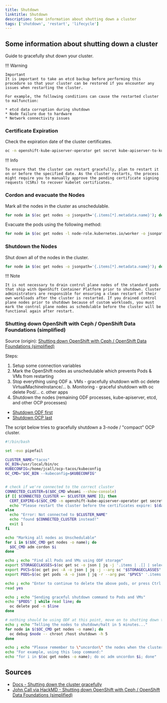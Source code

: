 ```yaml
---
title: Shutdown
linktitle: Shutdown
description: Some information about shutting down a cluster
tags: ['shutdown', 'restart', 'lifecycle']
---
```


## Some information about shutting down a cluster

Guide to gracefully shut down your cluster.

!!! Warning

    Important
    It is important to take an etcd backup before performing this procedure so that your cluster can be restored if you encounter any issues when restarting the cluster.

    For example, the following conditions can cause the restarted cluster to malfunction:

    * etcd data corruption during shutdown
    * Node failure due to hardware
    * Network connectivity issues

### Certificate Expiration

Check the expiration date of the cluster certificates.

```bash
oc -n openshift-kube-apiserver-operator get secret kube-apiserver-to-kubelet-signer -o jsonpath='{.metadata.annotations.auth\.openshift\.io/certificate-not-after}'
```

!!! Info

    To ensure that the cluster can restart gracefully, plan to restart it on or before the specified date. As the cluster restarts, the process might require you to manually approve the pending certificate signing requests (CSRs) to recover kubelet certificates.

### Cordon and evacuate the Nodes

Mark all the nodes in the cluster as unschedulable.

```bash
for node in $(oc get nodes -o jsonpath='{.items[*].metadata.name}'); do echo ${node} ; oc adm cordon ${node} ; done
```

Evacuate the pods using the following method:

```bash
for node in $(oc get nodes -l node-role.kubernetes.io/worker -o jsonpath='{.items[*].metadata.name}'); do echo ${node} ; oc adm drain ${node} --delete-emptydir-data --ignore-daemonsets=true --timeout=15s --force ; done
```

### Shutdown the Nodes

Shut down all of the nodes in the cluster.

```bash
for node in $(oc get nodes -o jsonpath='{.items[*].metadata.name}'); do oc debug node/${node} -- chroot /host shutdown -h 1; done
```

!!! Note

    It is not necessary to drain control plane nodes of the standard pods that ship with OpenShift Container Platform prior to shutdown. Cluster administrators are responsible for ensuring a clean restart of their own workloads after the cluster is restarted. If you drained control plane nodes prior to shutdown because of custom workloads, you must mark the control plane nodes as schedulable before the cluster will be functional again after restart.

### Shutting down OpenShift with Ceph / OpenShift Data Foundations (simplified)

Source (origin): [Shutting down OpenShift with Ceph / OpenShift Data Foundations (simplified)](https://hackmd.io/@johnsimcall/HJXwaZkJC?utm_source=preview-mode&utm_medium=rec)

Steps:

1. Setup some connection variables
2. Mark the OpenShift nodes as unschedulable which prevents Pods & VMs from restarting
3. Stop everything using ODF a. VMs - gracefully shutdown with oc delete VirtualMachineInstance/... b. Monitoring - graceful shutdown with oc delete Pod/... c. other apps
4. Shutdown the nodes (remaining ODF processes, kube-apiserver, etcd, and other OCP processes)

* [Shutdown ODF first](https://access.redhat.com/solutions/6642401)
* [Shutdown OCP last](https://docs.openshift.com/container-platform/latest/backup_and_restore/graceful-cluster-shutdown.html)

The script below tries to gracefully shutdown a 3-node / "compact" OCP cluster.

```bash
#!/bin/bash

set -euo pipefail

CLUSTER_NAME="tacos"
OC_BIN=/usr/local/bin/oc
KUBECONFIG=/home/jcall/ocp-tacos/kubeconfig
OC_CMD="$OC_BIN --kubeconfig=$KUBECONFIG"


# check if we're connected to the correct cluster
CONNECTED_CLUSTER=$($OC_CMD whoami --show-console)
if [[ $CONNECTED_CLUSTER =~ $CLUSTER_NAME ]]; then
  CERT_EXPIRE=$($OC_CMD -n openshift-kube-apiserver-operator get secret/kube-apiserver-to-kubelet-signer -o jsonpath='{.metadata.annotations.auth\.openshift\.io/certificate-not-after}')
  echo "Please restart the cluster before the certificates expire: $(date -d $CERT_EXPIRE)"
else
  echo "Error: Not connected to $CLUSTER_NAME"
  echo "found $CONNECTED_CLUSTER instead!"
  exit 1
fi

echo "Marking all nodes as Unschedulable"
for i in $($OC_CMD get nodes -o name); do
  $OC_CMD adm cordon $i
done

echo ; echo "Find all Pods and VMs using ODF storage"
export STORAGECLASSES=$(oc get sc -o json | jq -j '.items | .[] | select(.provisioner|endswith("csi.ceph.com")) | .metadata.name')
export PVCS=$(oc get pvc -A -o json | jq -j --arg sc "$STORAGECLASSES" '.items | .[] | select(.spec.storageClassName | inside($sc) )| .metadata.name')
export PODS=$(oc get pods -A -o json | jq -r --arg pvc "$PVCS" '.items | .[] | select(.spec.volumes | try(.[]) | try(.persistentVolumeClaim) | select(.claimName | inside($pvc))) | .metadata.namespace+" "+.metadata.name' | sort | uniq | tee /dev/tty)

echo ; echo "Enter to continue to delete the above pods, or press Ctrl + C to abort"
read yes

echo ; echo "Sending graceful shutdown command to Pods and VMs"
echo "$PODS" | while read line; do
  oc delete pod -n $line
done

# nothing should be using ODF at this point, move on to shutting down the nodes
echo ; echo "Telling the nodes to shutdown/halt in 5 minutes..."
for node in $($OC_CMD get nodes -o name); do
  oc debug $node -- chroot /host shutdown -h 5
done

echo ; echo "Please remember to \"uncordon\" the nodes when the cluster is restarted!"
echo "For example, using this loop command:"
echo "for i in $(oc get nodes -o name); do oc adm uncordon $i; done"
```

## Sources

* [Docs - Shutting down the cluster gracefully](https://docs.redhat.com/en/documentation/openshift_container_platform/4.17/html/backup_and_restore/graceful-shutdown-cluster#graceful-shutdown_graceful-shutdown-cluster)
* [John Call via HackMD - Shutting down OpenShift with Ceph / OpenShift Data Foundations (simplified)](https://hackmd.io/@johnsimcall/HJXwaZkJC?utm_source=preview-mode&utm_medium=rec)
